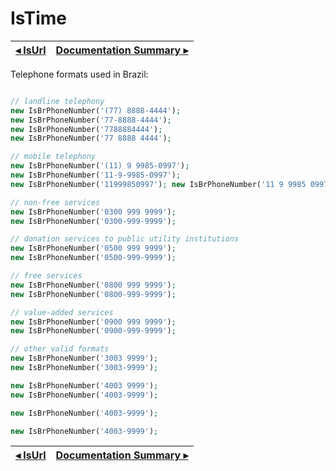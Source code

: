 # IsTime

[◂ IsUrl](08-isurl.md) | [Documentation Summary ▸](index.md)
-- | --

Telephone formats used in Brazil:

```php

// landline telephony
new IsBrPhoneNumber('(77) 8888-4444');
new IsBrPhoneNumber('77-8888-4444');
new IsBrPhoneNumber('7788884444');
new IsBrPhoneNumber('77 8888 4444');

// mobile telephony
new IsBrPhoneNumber('(11) 9 9985-0997');
new IsBrPhoneNumber('11-9-9985-0997');
new IsBrPhoneNumber('11999850997'); new IsBrPhoneNumber('11 9 9985 0997');

// non-free services
new IsBrPhoneNumber('0300 999 9999');
new IsBrPhoneNumber('0300-999-9999');

// donation services to public utility institutions
new IsBrPhoneNumber('0500 999 9999');
new IsBrPhoneNumber('0500-999-9999');

// free services
new IsBrPhoneNumber('0800 999 9999');
new IsBrPhoneNumber('0800-999-9999');

// value-added services
new IsBrPhoneNumber('0900 999 9999');
new IsBrPhoneNumber('0900-999-9999');

// other valid formats
new IsBrPhoneNumber('3003 9999');
new IsBrPhoneNumber('3003-9999');

new IsBrPhoneNumber('4003 9999');
new IsBrPhoneNumber('4003-9999');

new IsBrPhoneNumber('4003-9999');

new IsBrPhoneNumber('4003-9999');
```

[◂ IsUrl](08-isurl.md) | [Documentation Summary ▸](index.md)
-- | --
